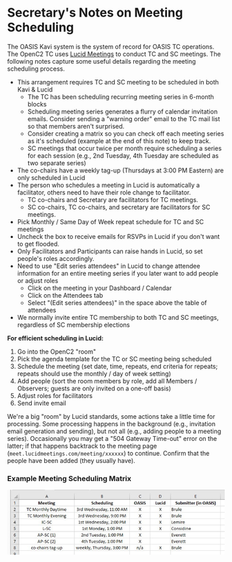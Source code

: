 # Secretary's Notes on Meeting Scheduling

The OASIS Kavi system is the system of record for
OASIS TC operations. The OpenC2 TC uses 
[Lucid Meetings](https://meet.lucidmeetings.com/) 
to conduct TC and SC meetings. The following notes 
capture some useful details regarding the meeting scheduling process. 

* This arrangement requires TC and SC meeting to be scheduled in both Kavi & Lucid
  * The TC has been scheduling recurring meeting series in 6-month blocks
  * Scheduling meeting series generates a flurry of calendar invitation emails. Consider sending a "warning order" email to the TC mail list so that members aren't surprised.
  * Consider creating a matrix so you can check off each meeting series as it's scheduled (example at the end of this note) to keep track.
  * SC meetings that occur twice per month require scheduling a series for each session (e.g., 2nd Tuesday, 4th Tuesday are scheduled as two separate series)
* The co-chairs have a weekly tag-up (Thursdays at 3:00 PM Eastern) are only scheduled in Lucid
* The person who schedules a  meeting in Lucid is automatically a facilitator, others need to have their role change to facilitator.
  * TC co-chairs and Secretary are facilitators for TC meetings.
  * SC co-chairs, TC co-chairs, and secretary are facilitators for SC meetings.
* Pick Monthly / Same Day of Week repeat schedule for TC and SC meetings
* Uncheck the box to receive emails for RSVPs in Lucid if you don't want to get flooded.
* Only Facilitators and Participants can raise hands in Lucid, so set people's roles accordingly.
* Need to use "Edit series attendees" in Lucid to change attendee information for an entire meeting series if you later want to add people or adjust roles
  * Click on the meeting in your Dashboard / Calendar
  * Click on the Attendees tab
  * Select "(Edit series attendees)" in the space above the table of attendees
* We normally invite entire TC membership to both TC and SC meetings, regardless of SC membership elections


**For efficient scheduling in Lucid:**
1. Go into the OpenC2 "room"
1. Pick the agenda template for the TC or SC meeting being scheduled
1. Schedule the meeting (set date, time, repeats, end criteria for repeats; repeats should use the monthly / day of week setting)
1. Add people (sort the room members by role, add all Members / Observers; guests are only invited on a one-off basis)
1. Adjust roles for facilitators
1. Send invite email

We're a big "room" by Lucid standards, some actions take a little time for processing. Some processing happens in the background (e.g., invitation email generation and sending), but not all (e.g., adding people to a meeting series). Occasionally you may get a "504 Gateway Time-out" error on the latter; if that happens backtrack to the meeting page (`meet.lucidmeetings.com/meeting/xxxxxx`) to continue. Confirm that the people have been added (they usually have).

### Example Meeting Scheduling Matrix
![Example Scheduling Grid](/images/scheduling-grid.jpg)